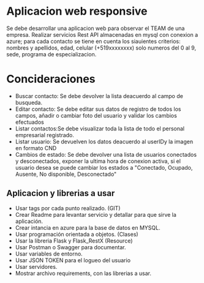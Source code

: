 # Aplicacion web responsive

Se debe desarrollar una aplicacion web para observar el TEAM de una empresa. Realizar servicios Rest API almacenadas en mysql con conexion a azure; para cada contacto se tiene en cuenta los siauientes criterios: nombres y apellidos, edad, celular (+519xxxxxxxx) solo numeros del 0 al 9, sede,  programa de especializacion.

# Concideraciones

- Buscar contacto: Se debe devolver la lista deacuerdo al campo de busqueda.
- Editar contacto: Se debe editar sus datos de registro de todos los campos, añadir o cambiar foto del    usuario y validar los cambios efectuados
- Listar contactos:Se debe visualizar toda la lista de todo el personal empresarial registrado.
- Listar usuario: Se devuelven los datos deacuerdo al userIDy la imagen en formato CND
- Cambios de estado: Se debe devolver una lista de usuarios conectados y desconectados, exponer la ultima hora de conexion activa, si el usuario desea se puede cambiar los estados a "Conectado, Ocupado, Ausente, No disponible, Desconectado"

## Aplicacion y librerias a usar

- Usar tags por cada punto realizado. (GIT)
- Crear Readme para levantar servicio y detallar para que sirve la aplicación.
- Crear intancia en azure para la base de datos en MYSQL.
- Usar programación orientada a objetos. (Clases)
- Usar la libreria Flask y Flask_RestX (Resource)
- Usar Postman o Swagger para documentar.
- Usar variables de entorno.
- Usar JSON TOKEN para el logueo del usuario
- Usar servidores.
- Mostrar archivo requirements, con las librerias a usar.